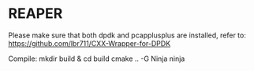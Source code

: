 # REAPER
Please make sure that both dpdk and pcapplusplus are installed, refer to: https://github.com/lbr711/CXX-Wrapper-for-DPDK

Compile:
mkdir build & cd build
cmake .. -G Ninja
ninja
